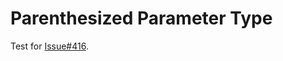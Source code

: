 # Parenthesized Parameter Type

Test for [Issue#416](https://github.com/jpparker/gomock/issues/416).
